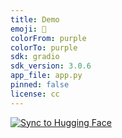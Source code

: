```yaml
---
title: Demo
emoji: 🎨
colorFrom: purple
colorTo: purple
sdk: gradio
sdk_version: 3.0.6
app_file: app.py
pinned: false
license: cc
---
```



[![Sync to Hugging Face](https://huggingface.co/front/assets/hub/repo-badge-sync-to-hf.svg)](https://huggingface.co/spaces/CinnamonRoll/demo2_mlops)
